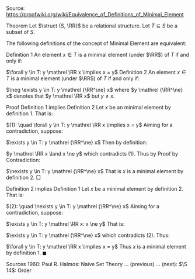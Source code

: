 # 

Source: https://proofwiki.org/wiki/Equivalence_of_Definitions_of_Minimal_Element



Theorem
Let $\struct {S, \RR}$ be a relational structure.
Let $T \subseteq S$ be a subset of $S$.

The following definitions of the concept of Minimal Element are equivalent:

Definition 1
An element $x \in T$ is a minimal element (under $\RR$) of $T$ if and only if:

$\forall y \in T: y \mathrel \RR x \implies x = y$
Definition 2
An element $x \in T$ is a minimal element (under $\RR$) of $T$ if and only if:

$\neg \exists y \in T: y \mathrel {\RR^\ne} x$
where $y \mathrel {\RR^\ne} x$ denotes that $y \mathrel \RR x$ but $y \ne x$.


Proof
Definition 1 implies Definition 2
Let $x$ be an minimal element by definition 1.
That is:

$(1): \quad \forall y \in T: y \mathrel \RR x \implies x = y$
Aiming for a contradiction, suppose:

$\exists y \in T: y \mathrel {\RR^\ne} x$
Then by definition:

$y \mathrel \RR x \land x \ne y$
which contradicts $(1)$.
Thus by Proof by Contradiction:

$\nexists y \in T: y \mathrel {\RR^\ne} x$
That is $x$ is a minimal element by definition 2.
$\Box$


Definition 2 implies Definition 1
Let $x$ be a minimal element by definition 2.
That is:

$(2): \quad \nexists y \in T: y \mathrel {\RR^\ne} x$
Aiming for a contradiction, suppose:

$\exists y \in T: y \mathrel \RR x: x \ne y$
That is:

$\exists y \in T: y \mathrel {\RR^\ne} x$
which contradicts $(2)$.
Thus:

$\forall y \in T: y \mathrel \RR x \implies x = y$
Thus $x$ is a minimal element by definition 1.
$\blacksquare$


Sources
1960: Paul R. Halmos: Naive Set Theory ... (previous) ... (next): $\S 14$: Order




